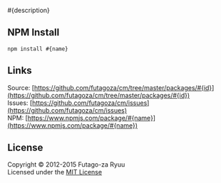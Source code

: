 #{description}

NPM Install
-----------

  ```shell
  npm install #{name}
  ```

Links
-----

  Source: [https://github.com/futagoza/cm/tree/master/packages/#{id}](https://github.com/futagoza/cm/tree/master/packages/#{id})<br>
  Issues: [https://github.com/futagoza/cm/issues](https://github.com/futagoza/cm/issues)<br>
  NPM: [https://www.npmjs.com/package/#{name}](https://www.npmjs.com/package/#{name})

License
-------
Copyright © 2012-2015 Futago-za Ryuu<br>
Licensed under the [MIT License](http://opensource.org/licenses/MIT)
